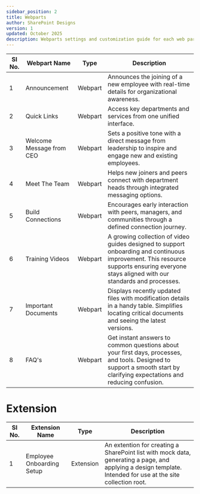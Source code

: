 ```yaml
---
sidebar_position: 2
title: Webparts
author: SharePoint Designs
version: 1
updated: October 2025
description: Webparts settings and customization guide for each web part.
---
```


| Sl No. | Webpart Name             | Type    | Description                                                                                                                                                                              |
| ------ | ------------------------ | ------- | ---------------------------------------------------------------------------------------------------------------------------------------------------------------------------------------- |
| 1      | Announcement             | Webpart | Announces the joining of a new employee with real-time details for organizational awareness.                                                                                             |
| 2      | Quick Links              | Webpart | Access key departments and services from one unified interface.                                                                                                                          |
| 3      | Welcome Message from CEO | Webpart | Sets a positive tone with a direct message from leadership to inspire and engage new and existing employees.                                                                             |
| 4      | Meet The Team            | Webpart | Helps new joiners and peers connect with department heads through integrated messaging options.                                                                                          |
| 5      | Build Connections        | Webpart | Encourages early interaction with peers, managers, and communities through a defined connection journey.                                                                                 |
| 6      | Training Videos          | Webpart | A growing collection of video guides designed to support onboarding and continuous improvement. This resource supports ensuring everyone stays aligned with our standards and processes. |
| 7      | Important Documents      | Webpart | Displays recently updated files with modification details in a handy table. Simplifies locating critical documents and seeing the latest versions.                                       |
| 8      | FAQ's                    | Webpart | Get instant answers to common questions about your first days, processes, and tools. Designed to support a smooth start by clarifying expectations and reducing confusion.               |

# Extension

| Sl No. | Extension<br />Name       | Type      | Description                                                                                                                                                  |
| ------ | ------------------------- | --------- | ------------------------------------------------------------------------------------------------------------------------------------------------------------ |
| 1      | Employee Onboarding Setup | Extension | An extention for creating a SharePoint list with mock data, generating a page, and applying a design template. Intended for use at the site collection root. |
